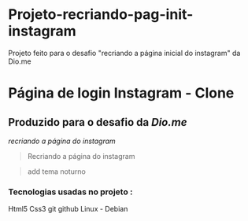 # Projeto-recriando-pag-init-instagram
Projeto feito para o desafio "recriando a página inicial do instagram" da Dio.me
# Página de login Instagram - Clone



## Produzido para o desafio da *Dio.me*

_recriando a página do instagram_
> Recriando a página do instagram

> add tema noturno

### Tecnologias usadas no projeto : 

Html5
Css3
git
github
Linux - Debian

